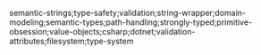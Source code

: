 semantic-strings;type-safety;validation;string-wrapper;domain-modeling;semantic-types;path-handling;strongly-typed;primitive-obsession;value-objects;csharp;dotnet;validation-attributes;filesystem;type-system
